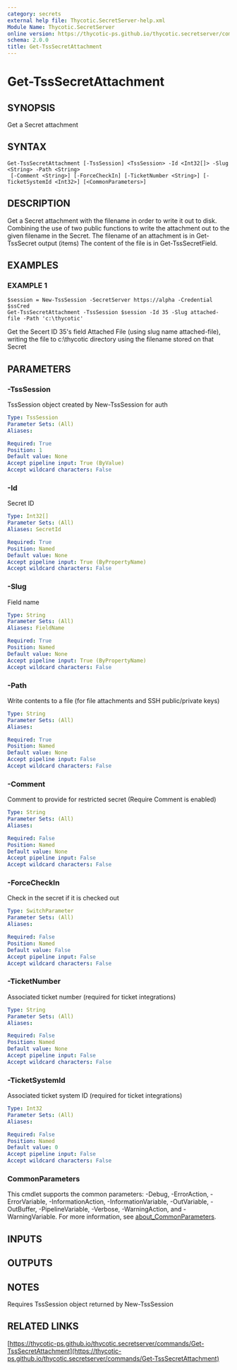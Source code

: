 ```yaml
---
category: secrets
external help file: Thycotic.SecretServer-help.xml
Module Name: Thycotic.SecretServer
online version: https://thycotic-ps.github.io/thycotic.secretserver/commands/Get-TssSecretAttachment
schema: 2.0.0
title: Get-TssSecretAttachment
---
```


# Get-TssSecretAttachment

## SYNOPSIS
Get a Secret attachment

## SYNTAX

```
Get-TssSecretAttachment [-TssSession] <TssSession> -Id <Int32[]> -Slug <String> -Path <String>
 [-Comment <String>] [-ForceCheckIn] [-TicketNumber <String>] [-TicketSystemId <Int32>] [<CommonParameters>]
```

## DESCRIPTION
Get a Secret attachment with the filename in order to write it out to disk.
Combining the use of two public functions to write the attachment out to the given filename in the Secret.
The filename of an attachment is in Get-TssSecret output (items)
The content of the file is in Get-TssSecretField.

## EXAMPLES

### EXAMPLE 1
```
$session = New-TssSession -SecretServer https://alpha -Credential $ssCred
Get-TssSecretAttachment -TssSession $session -Id 35 -Slug attached-file -Path 'c:\thycotic'
```

Get the Secert ID 35's field Attached File (using slug name attached-file), writing the file to c:\thycotic directory using the filename stored on that Secret

## PARAMETERS

### -TssSession
TssSession object created by New-TssSession for auth

```yaml
Type: TssSession
Parameter Sets: (All)
Aliases:

Required: True
Position: 1
Default value: None
Accept pipeline input: True (ByValue)
Accept wildcard characters: False
```

### -Id
Secret ID

```yaml
Type: Int32[]
Parameter Sets: (All)
Aliases: SecretId

Required: True
Position: Named
Default value: None
Accept pipeline input: True (ByPropertyName)
Accept wildcard characters: False
```

### -Slug
Field name

```yaml
Type: String
Parameter Sets: (All)
Aliases: FieldName

Required: True
Position: Named
Default value: None
Accept pipeline input: True (ByPropertyName)
Accept wildcard characters: False
```

### -Path
Write contents to a file (for file attachments and SSH public/private keys)

```yaml
Type: String
Parameter Sets: (All)
Aliases:

Required: True
Position: Named
Default value: None
Accept pipeline input: False
Accept wildcard characters: False
```

### -Comment
Comment to provide for restricted secret (Require Comment is enabled)

```yaml
Type: String
Parameter Sets: (All)
Aliases:

Required: False
Position: Named
Default value: None
Accept pipeline input: False
Accept wildcard characters: False
```

### -ForceCheckIn
Check in the secret if it is checked out

```yaml
Type: SwitchParameter
Parameter Sets: (All)
Aliases:

Required: False
Position: Named
Default value: False
Accept pipeline input: False
Accept wildcard characters: False
```

### -TicketNumber
Associated ticket number (required for ticket integrations)

```yaml
Type: String
Parameter Sets: (All)
Aliases:

Required: False
Position: Named
Default value: None
Accept pipeline input: False
Accept wildcard characters: False
```

### -TicketSystemId
Associated ticket system ID (required for ticket integrations)

```yaml
Type: Int32
Parameter Sets: (All)
Aliases:

Required: False
Position: Named
Default value: 0
Accept pipeline input: False
Accept wildcard characters: False
```

### CommonParameters
This cmdlet supports the common parameters: -Debug, -ErrorAction, -ErrorVariable, -InformationAction, -InformationVariable, -OutVariable, -OutBuffer, -PipelineVariable, -Verbose, -WarningAction, and -WarningVariable. For more information, see [about_CommonParameters](http://go.microsoft.com/fwlink/?LinkID=113216).

## INPUTS

## OUTPUTS

## NOTES
Requires TssSession object returned by New-TssSession

## RELATED LINKS

[https://thycotic-ps.github.io/thycotic.secretserver/commands/Get-TssSecretAttachment](https://thycotic-ps.github.io/thycotic.secretserver/commands/Get-TssSecretAttachment)

